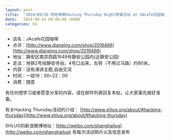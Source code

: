 ```yaml
---
layout: post
title:  "2024/09/26 吃吃喝喝Hacking Thursday Night聚餐活动 at JAcafe花园咖啡"
date:   2024-09-24 00:00:08 +0000
categories: h4
---
```

- 店名：JAcafe花园咖啡
- 点评：[http://www.dianping.com/shop/2019466](http://www.dianping.com/shop/2019466)
- 地址：静安区南京西路1649号静安公园内(近静安公园)
- 走法：地铁2号线静安寺站，4号口出来，左转（不用过马路）约80米。
- 内容：没有演讲主题,自由交流
- 时间：一般19：00~22：00
- 消费：随意

有任何想学习或者愿意分享的内容，请在邮件列表回复本帖，让大家事先做好准备。

有关Hacking Thursday活动的介绍：
[http://www.shlug.org/about/#hacking-thursday](http://www.shlug.org/about/#hacking-thursday)

SHLUG的新浪微博地址：[http://weibo.com/shanghailug](http://weibo.com/shanghailug) 有每次活动照片以及信息发布

